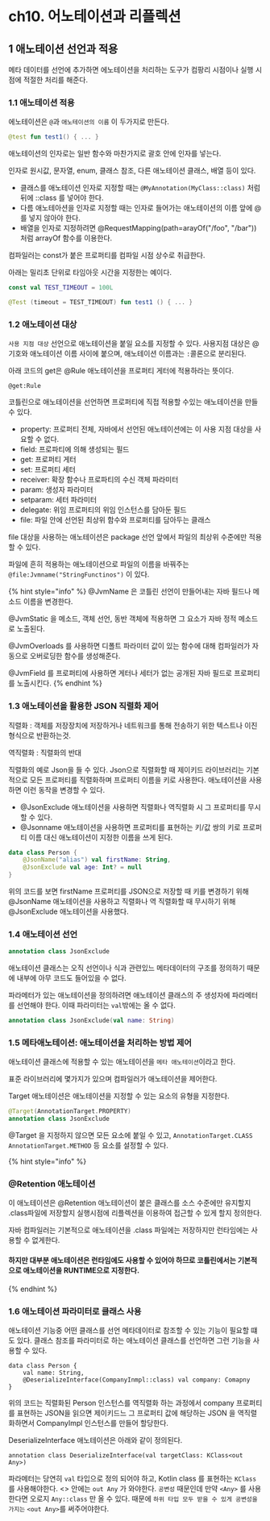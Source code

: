# ch10. 어노테이션과 리플렉션

## 1 애노테이션 선언과 적용

메타 데이터를 선언에 추가하면 에노테이션을 처리하는 도구가 컴팡리 시점이나 실행 시점에 적절한 처리를 해준다.

### 1.1 애노테이션 적용

에노테이션은 `@`과 `애노테이션의 이름` 이 두가지로 만든다.

```kotlin
@test fun test1() { ... }
```

애노테이션의 인자로는 일반 함수와 마찬가지로 괄호 안에 인자를 넣는다.

인자로 원시값, 문자열, enum, 클래스 참조, 다른 애노테이션 클래스, 배열 등이 있다.

* 클래스를 애노테이션 인자로 지정할 때는 `@MyAnnotation(MyClass::class)` 처럼 뒤에 ::class 를 넣어야 한다.
* 다름 애노테아션을 인자로 지정할 때는 인자로 들어가는 애노테이션의 이름 앞에 @를 넣지 않아야 한다.
* 배열을 인자로 지정하려면 @RequestMapping\(path=arayOf\("/foo", "/bar"\)\) 처럼 arrayOf 함수를 이용한다.

컴파일러는 const가 붙은 프로퍼티를 컴파일 시점 상수로 취급한다.

아래는 밀리초 단위로 타임아웃 시간을 지정한는 예이다.

```kotlin
const val TEST_TIMEOUT = 100L

@Test (timeout = TEST_TIMEOUT) fun test1 () { ... }
```

### 1.2 애노테이션 대상

`사용 지점 대상` 선언으로 애노테이션을 붙일 요소를 지정할 수 있다. 사용지점 대상은 @ 기호와 애노테이션 이름 사이에 붙으며, 애노테이션 이름과는 `:`콜론으로 분리된다.

아래 코드의 get은 @Rule 애노테이션을 프로퍼티 게터에 적용하라는 뜻이다.

```text
@get:Rule
```

코틀린으로 애노테이션을 선언하면 프로퍼티에 직접 적용할 수있는 애노테이션을 만들 수 있다.

* property: 프로퍼티 전체, 자바에서 선언된 애노테이션에는 이 사용 지점 대상을 사요할 수 없다.
* field: 프로파티에 의해 생성되는 필드
* get: 프로퍼티 게터
* set: 프로퍼티 세터
* receiver: 확장 함수나 프로파티의 수신 객체 파라미터
* param: 생성자 파라미터
* setparam: 세터 파라미터
* delegate: 위임 프로퍼티의 위임 인스턴스를 담아둔 필드
* file: 파일 안에 선언된 최상위 함수와 프로퍼티를 담아두는 클래스

file 대상을 사용하는 애노테이션은 package 선언 앞에서 파일의 최상위 수준에만 적용할 수 있다.

파일에 흔히 적용하는 애노테이션으로 파일의 이름을 바꿔주는 `@file:Jvmname("StringFunctinos")` 이 있다.

{% hint style="info" %}
@JvmName 은 코틀린 선언이 만들어내는 자바 필드나 메소드 이름을 변경한다.

@JvmStatic 을 메소드, 객체 선언, 동반 객체에 적용하면 그 요소가 자바 정적 메소드로 노출된다.

@JvmOverloads 를 사용하면 디폴트 파라미터 값이 있는 함수에 대해 컴파일러가 자동으로 오버로딩한 함수를 생성해준다.

@JvmField 를 프로퍼티에 사용하면 게터나 세터가 없는 공개된 자바 필드로 프로퍼티를 노출시킨다.
{% endhint %}

### 1.3 애노테이션을 활용한 JSON 직렬화 제어

직렬화 : 객체를 저장장치에 저장하거나 네트워크를 통해 전송하기 위한 텍스트나 이진 형식으로 반환하는것.

역직렬화 : 직렬화의 반대

직렬화의 예로 Json을 들 수 있다. Json으로 직렬화할 때 제이키드 라이브러리는 기본적으로 모든 프로퍼티를 직렬화하며 프로퍼티 이름을 키로 사용한다. 애노테이션을 사용하면 이런 동작을 변경할 수 있다.

* @JsonExclude 애노테이션을 사용하면 직렬화나 역직렬화 시 그 프로퍼티를 무시할 수 있다.
* @Jsonname 애노테이션을 사용하면 프로퍼티를 표현하는 키/값 쌍의 키로 프로퍼티 이름 대신 애노테이션이 지정한 이름을 쓰게 된다.

```kotlin
data class Person {
    @JsonName("alias") val firstName: String,
    @JsonExclude val age: Int? = null
}
```

위의 코드를 보면 firstName 프로퍼티를 JSON으로 저장할 때 키를 변경하기 위해 @JsonName 애노테이션을 사용하고 직렬화나 역 직렬화할 때 무시하기 위해 @JsonExclude 애노테이션을 사용했다.

### 1.4 애노테이션 선언

```kotlin
annotation class JsonExclude
```

애노테이션 클래스는 오직 선언이나 식과 관련있느 메타데이터의 구조를 정의하기 때문에 내부에 아무 코드도 들어있을 수 없다.

파라메터가 있는 애노테이션을 정의하려면 애노테이션 클래스의 주 생성자에 파라메터를 선언해야 한다. 이때 파라미터는 `val`밖에는 올 수 없다.

```kotlin
annotation class JsonExclude(val name: String)
```

### 1.5 메타애노테이션: 애노테이션을 처리하는 방법 제어

애노테이션 클래스에 적용할 수 있는 애노테이션을 `메타 애노테이션`이라고 한다.

표준 라이브러리에 몇가지가 있으며 컴파일러가 애노테이션을 제어한다.

Target 애노테이션은 애노테이션을 지정할 수 있는 요소의 유형을 지정한다.

```kotlin
@Target(AnnotationTarget.PROPERTY)
annotation class JsonExclude
```

@Target 을 지정하지 않으면 모든 요소에 붙일 수 있고, `AnnotationTarget.CLASS` `AnnotationTarget.METHOD` 등 요소를 설정할 수 있다.

{% hint style="info" %}
### @Retention 애노테이션

이 애노테이션은 @Retention 애노테이션이 붙은 클래스를 소스 수준에만 유지할지 .class파일에 저장할지 실행시점에 리플렉션을 이용하여 접근할 수 있게 할지 정의한다.

자바 컴파일러는 기본적으로 애노테이션을 .class 파일에는 저장하지만 런타임에는 사용할 수 없게한다.

#### **하지만 대부분 애노테이션은 런타임에도 사용할 수 있어야 하므로 코틀린에서는 기본적으로 애노테이션을 RUNTIME으로 지정한다.**
{% endhint %}

### 1.6 애노테이션 파라미터로 클래스 사용

애노테이션 기능중 어떤 클래스를 선언 메타데이터로 참조할 수 있는 기능이 필요할 떄도 있다. 클래스 참조를 파라미터로 하는 애노테이션 클래스를 선언하면 그런 기능을 사용할 수 있다.

```text
data class Person {
    val name: String,
    @DeserializeInterface(CompanyInmpl::class) val company: Comapny
}
```

위의 코드는 직렬화된 Person 인스턴스를 역직렬화 하는 과정에서 company 프로퍼티를 표현하는 JSON을 읽으면 제이키드느 그 프로퍼티 값에 해당하는 JSON 을 역직렬화하면서 CompanyImpl 인스턴스를 만들어 할당한다.

DeserializeInterface 애노테이션은 아래와 같이 정의된다.

```text
annotation class DeserializeInterface(val targetClass: KClass<out Any>)
```

파라메터는 당연히 `val` 타입으로 정의 되어야 하고, Kotlin class 를 표현하는 `KClass` 를 사용해야한다. &lt;&gt; 안에는 `out Any` 가 와야한다. `공변성` 때문인데 만약 `<Any>` 를 사용한다면 오로지 `Any::class` 만 올 수 있다. 때문에 `하위 타입 모두 받을 수 있게 공변성을 가지는` `<out Any>`를 써주어야한다.

